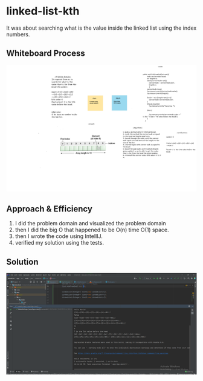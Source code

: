 # linked-list-kth
<!-- Description of the challenge -->
It was about searching what is the value inside the linked list using the index numbers.

## Whiteboard Process
<!-- Embedded whiteboard image -->
![White board](/allReads/code-challenge-7.png)

## Approach & Efficiency
<!-- What approach did you take? Why? What is the Big O space/time for this approach? -->
1. I did the problem domain and visualized the problem domain
2. then I did the big O that happened to be O(n) time O(1) space. 
3. then I wrote the code using IntellIJ.
4. verified my solution using the tests.

## Solution
<!-- Show how to run your code, and examples of it in action -->
![Test](/allReads/code-challengge-8-test.png)